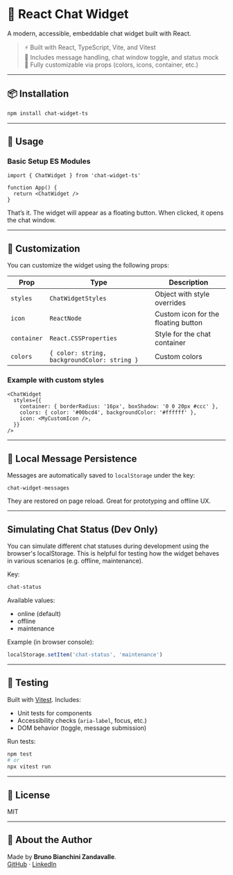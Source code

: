 # 🧩 React Chat Widget

A modern, accessible, embeddable chat widget built with React.

> ⚡️ Built with React, TypeScript, Vite, and Vitest  
> 💬 Includes message handling, chat window toggle, and status mock  
> 🎨 Fully customizable via props (colors, icons, container, etc.)

---

## 📦 Installation

```bash
npm install chat-widget-ts
```

---

## 🚀 Usage

### Basic Setup ES Modules

```tsx
import { ChatWidget } from 'chat-widget-ts'

function App() {
  return <ChatWidget />
}
```

That’s it. The widget will appear as a floating button. When clicked, it opens the chat window.

---

## 🎨 Customization

You can customize the widget using the following props:

| Prop        | Type                                         | Description                         |
| ----------- | -------------------------------------------- | ----------------------------------- |
| `styles`    | `ChatWidgetStyles`                           | Object with style overrides         |
| `icon`      | `ReactNode`                                  | Custom icon for the floating button |
| `container` | `React.CSSProperties`                        | Style for the chat container        |
| `colors`    | `{ color: string, backgroundColor: string }` | Custom colors                       |

### Example with custom styles

```tsx
<ChatWidget
  styles={{
    container: { borderRadius: '16px', boxShadow: '0 0 20px #ccc' },
    colors: { color: '#00bcd4', backgroundColor: '#ffffff' },
    icon: <MyCustomIcon />,
  }}
/>
```

---

## 💾 Local Message Persistence

Messages are automatically saved to `localStorage` under the key:

```
chat-widget-messages
```

They are restored on page reload. Great for prototyping and offline UX.

---

## Simulating Chat Status (Dev Only)

You can simulate different chat statuses during development using the browser's localStorage. This is helpful for testing how the widget behaves in various scenarios (e.g. offline, maintenance).

Key:

```bash
chat-status
```

Available values:

- online (default)
- offline
- maintenance

Example (in browser console):

```js
localStorage.setItem('chat-status', 'maintenance')
```

---

## 🧪 Testing

Built with [Vitest](https://vitest.dev). Includes:

- Unit tests for components
- Accessibility checks (`aria-label`, focus, etc.)
- DOM behavior (toggle, message submission)

Run tests:

```bash
npm test
# or
npx vitest run
```

---

## 📄 License

MIT

---

## 🙋 About the Author

Made by **Bruno Bianchini Zandavalle**.  
[GitHub](https://github.com/brunobz) · [LinkedIn](https://www.linkedin.com/in/bruno-bianchini-zandavalle-9ab37ab0)
